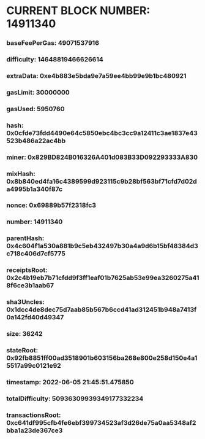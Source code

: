 # CURRENT BLOCK NUMBER: 14911340

### baseFeePerGas: 49071537916
### difficulty: 14648819466626614
### extraData: 0xe4b883e5bda9e7a59ee4bb99e9b1bc480921
### gasLimit: 30000000
### gasUsed: 5950760
### hash: 0x0cfde73fdd4490e64c5850ebc4bc3cc9a12411c3ae1837e43523b486a22ac4bb
### miner: 0x829BD824B016326A401d083B33D092293333A830
### mixHash: 0x8b840ed4fa16c4389599d923115c9b28bf563bf71cfd7d02da4995b1a340f87c
### nonce: 0x69889b57f2318fc3
### number: 14911340
### parentHash: 0x4c604f1a530a881b9c5eb432497b30a4a9d6b15bf48384d3c718c406d7cf5775
### receiptsRoot: 0x2c4b19eb7b71cfdd9f3ff1eaf01b7625ab53e99ea3260275a418f6ce3b1aab67
### sha3Uncles: 0x1dcc4de8dec75d7aab85b567b6ccd41ad312451b948a7413f0a142fd40d49347
### size: 36242
### stateRoot: 0x92fb8851ff00ad3518901b603156ba268e800e258d150e4a15517a99c0121e92
### timestamp: 2022-06-05 21:45:51.475850
### totalDifficulty: 50936309939349177332234
### transactionsRoot: 0xc641df995cfb4fe6ebf399734523af3d26de75a0aa5348af2bba1a23de367ce3
